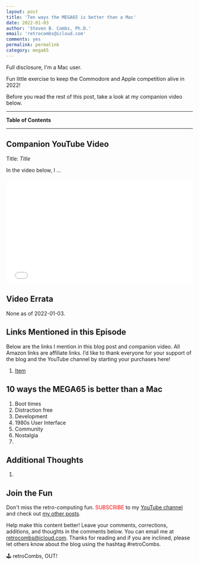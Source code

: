 ```yaml
---
layout: post
title: 'Ten ways the MEGA65 is better than a Mac'
date: 2022-01-03
author: 'Steven B. Combs, Ph.D.'
email: 'retrocombs@icloud.com'
comments: yes
permalink: permalink
category: mega65
---
```


Full disclosure, I'm a Mac user.

Fun little exercise to keep the Commodore and Apple competition alive in 2022!

Before you read the rest of this post, take a look at my companion video below.

----

**Table of Contents**

<!-- Create TOC: https://ecotrust-canada.github.io/markdown-toc/ -->

----

## Companion YouTube Video

Title: _Title_

In the video below, I ...

<div style="position:relative;padding-top:56.25%;"><p><iframe src="link" frameborder="0" allowfullscreen="true" mozallowfullscreen="true" webkitallowfullscreen="true" style="position:absolute;top:0;left:0;width:100%;height:100%;"></iframe></p></div>

## Video Errata

None as of 2022-01-03.

## Links Mentioned in this Episode

Below are the links I mention in this blog post and companion video. All Amazon links are affiliate links. I’d like to thank everyone for your support of the blog and the YouTube channel by starting your purchases here!

1. [Item](link)

## 10 ways the MEGA65 is better than a Mac

1. Boot times
2. Distraction free
3. Development
4. 1980s User Interface
5. Community
6. Nostalgia
7. 

## Additional Thoughts

1.

## Join the Fun

Don't miss the retro-computing fun. <font color="red">SUBSCRIBE</font> to my [YouTube channel](https://www.youtube.com/stevencombs) and check out [my other posts](https://www.stevencombs.com).

Help make this content better! Leave your comments, corrections, additions, and thoughts in the comments below. You can email me at [retrocombs@icloud.com](mailto:retrocombs@icloud.com). Thanks for reading and if you are inclined, please let others know about the blog using the hashtag #retroCombs.

🕹️ retroCombs, OUT!

